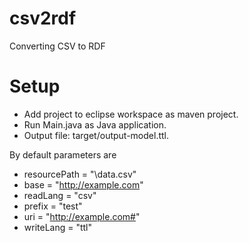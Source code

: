 # csv2rdf
Converting CSV to RDF

# Setup 
* Add project to eclipse workspace as maven project.
* Run Main.java as Java application.
* Output file: target/output-model.ttl.

By default parameters are 
* resourcePath = "\data.csv"
* base = "http://example.com"
* readLang = "csv"
* prefix = "test"
* uri = "http://example.com#"
* writeLang = "ttl"
